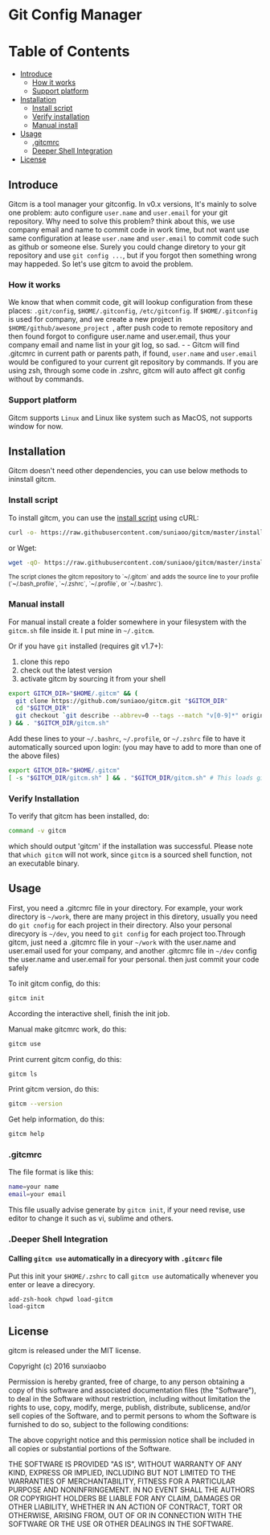 # Git Config Manager

# Table of Contents 

 - [Introduce](#introduce)
   - [How it works](#how-it-works)
   - [Support platform](#support-platform)
 - [Installation](#installation)
   - [Install script](#install-script)
   - [Verify installation](#verify-installation)
   - [Manual install](#manual-install)
 - [Usage](#usage)
   - [.gitcmrc](#gitcmrc)
   - [Deeper Shell Integration](#deeper-shell-integration)
 - [License](#license)

## Introduce
Gitcm is a tool manager your gitconfig. In v0.x versions, It's mainly to solve one problem: auto configure `user.name` and `user.email` for your git repository.
Why need to solve this problem? think about this, we use company email and name to commit code in work time, but not want use same configuration at lease `user.name` and `user.email` to commit code such as github or someone else. Surely you could change diretory to your git repository and use `git config ...`, but if you forgot then something wrong may happeded. So let's use gitcm to avoid the problem.

### How it works
We know that when commit code, git will lookup configuration from these places: `.git/config`, `$HOME/.gitconfig`, `/etc/gitconfig`. If `$HOME/.gitconfig` is used for company, and we create a new project in `$HOME/github/awesome_project `, after push code to remote repository and then found forgot to configure user.name and user.email, thus your company email and name list in your git log, so sad. - -
Gitcm will find .gitcmrc in current path or parents path, if found, `user.name` and `user.email` would be configured to your current git repository by commands. If you are using zsh, through some code in .zshrc, gitcm will auto affect git config without by commands.

### Support platform
Gitcm supports `Linux` and Linux like system such as MacOS, not supports window for now.

## Installation
Gitcm doesn't need other dependencies, you can use below methods to ininstall gitcm.

### Install script
To install gitcm, you can use the [install script](https://raw.githubusercontent.com/suniaoo/gitcm/master/install.sh) using cURL:

```sh
curl -o- https://raw.githubusercontent.com/suniaoo/gitcm/master/install.sh  | bash
```

or Wget:

```sh
wget -qO- https://raw.githubusercontent.com/suniaoo/gitcm/master/install.sh | bash
```

<sub>
The script clones the gitcm repository to `~/.gitcm` and adds the source line to your profile (`~/.bash_profile`, `~/.zshrc`, `~/.profile`, or `~/.bashrc`).
</sub>

### Manual install
For manual install create a folder somewhere in your filesystem with the `gitcm.sh` file inside it. I put mine in `~/.gitcm`.

Or if you have `git` installed (requires git v1.7+):

1. clone this repo
1. check out the latest version
1. activate gitcm by sourcing it from your shell

```sh
export GITCM_DIR="$HOME/.gitcm" && (
  git clone https://github.com/suniaoo/gitcm.git "$GITCM_DIR"
  cd "$GITCM_DIR"
  git checkout `git describe --abbrev=0 --tags --match "v[0-9]*" origin`
) && . "$GITCM_DIR/gitcm.sh"
```

Add these lines to your `~/.bashrc`, `~/.profile`, or `~/.zshrc` file to have it automatically sourced upon login:
(you may have to add to more than one of the above files)

```sh
export GITCM_DIR="$HOME/.gitcm"
[ -s "$GITCM_DIR/gitcm.sh" ] && . "$GITCM_DIR/gitcm.sh" # This loads gitcm
```

### Verify Installation
To verify that gitcm has been installed, do:
```sh
command -v gitcm
```

which should output 'gitcm' if the installation was successful. Please note that `which gitcm` will not work, since `gitcm` is a sourced shell function, not an executable binary.


## Usage
First, you need a .gitcmrc file in your directory. For example, your work directory is `~/work`, there are many project in this diretory, usually you need do `git cnofig` for each project in their directory. Also your personal direcyory is `~/dev`, you need to `git config` for each project too.Through gitcm, just need a .gitcmrc file in your `~/work` with the user.name and user.email used for your company, and another .gitcmrc file in `~/dev` config the user.name and user.email for your personal. then just commit your code safely

To init gitcm config, do this:
```sh
gitcm init
```
According the interactive shell, finish the init job.

Manual make gitcmrc work, do this:
```sh
gitcm use
```

Print current gitcm config, do this:
```sh
gitcm ls
```

Print gitcm version, do this:
```sh
gitcm --version
```

Get help information, do this:
```sh
gitcm help
```

### .gitcmrc
The file format is like this:

```sh
name=your name
email=your email
```

This file usually advise generate by `gitcm init`, if your need revise, use editor to change it such as vi, sublime and others. 

### .Deeper Shell Integration
#### Calling `gitcm use` automatically in a direcyory with `.gitcmrc` file
Put this init your `$HOME/.zshrc` to call `gitcm use` automatically whenever you enter or leave a direcyory.

``` 
add-zsh-hook chpwd load-gitcm
load-gitcm
```


## License
gitcm is released under the MIT license.

Copyright (c) 2016 sunxiaobo

Permission is hereby granted, free of charge, to any person obtaining a copy of this software and associated documentation files (the "Software"), to deal in the Software without restriction, including without limitation the rights to use, copy, modify, merge, publish, distribute, sublicense, and/or sell copies of the Software, and to permit persons to whom the Software is furnished to do so, subject to the following conditions:

The above copyright notice and this permission notice shall be included in all copies or substantial portions of the Software.

THE SOFTWARE IS PROVIDED "AS IS", WITHOUT WARRANTY OF ANY KIND, EXPRESS OR IMPLIED, INCLUDING BUT NOT LIMITED TO THE WARRANTIES OF MERCHANTABILITY, FITNESS FOR A PARTICULAR PURPOSE AND NONINFRINGEMENT. IN NO EVENT SHALL THE AUTHORS OR COPYRIGHT HOLDERS BE LIABLE FOR ANY CLAIM, DAMAGES OR OTHER LIABILITY, WHETHER IN AN ACTION OF CONTRACT, TORT OR OTHERWISE, ARISING FROM, OUT OF OR IN CONNECTION WITH THE SOFTWARE OR THE USE OR OTHER DEALINGS IN THE SOFTWARE.
